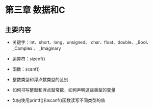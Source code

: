 # 第三章 数据和C

## 主要内容
- 关键字：int、short、long、unsigned、 char、float、double、_Bool、 _Complex 、 _Imaginary

- 运算符：sizeof()

- 函数：scanf()

- 整数类型和浮点数类型的区别

- 如何书写整型和浮点型常数，如何声明这些类型的变量

- 如何使用printf()和scanf()函数读写不同类型的值
